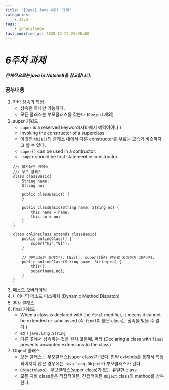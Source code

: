 ```yaml
---
title: "[Java] Java 6주차 과제"
categories:
    - Java
tags:
    - Inheritance
last_modified_at: 2020-12-22 23:00:00
---
```

# *6주차 과제*

***전체적으로는 java in Nutshell을 참고합니다.***
### 공부내용  <br>

1. 자바 상속의 특징
    - 상속은 하나만 가능하다.
    - 모든 클래스는 부모클래스를 갖는다.(```Obeject```제외)
2. super 키워드
    - ```super``` is a reserved keyword(자바에서 예약어이다.)
    - Invoking the constructor of a superclass
    - 이것은 ```this()```의 클래스 내에서 다른 constructor를 부르는 모습과 비슷하다고 할 수 있다.
    - ```super()``` can be used in a contructor.
    - ``` super``` should be first statement in constructor.
    ```
    /// 불가능한 케이스
    /// 부모 클래스
    class classBasic{
        String name;
        String no;

        public classBasic() {
        }

        public classBasic(String name, String no) {
            this.name = name;
            this.no = no;
        }
    }

    class onlineClass extends classBasic{
        public onlineClass() {
            super("hi","01");
        }

        // 이런코드는 불가하다. this(), super()둘다 맨위로 와야하기 떄문이다.
        public onlineClass(String name, String no) {
            this();
            super(name,no);
        }
    }
    ```
3. 메소드 오버라이딩
4. 다이나믹 메소드 디스패치 (Dynamic Method Dispatch)
5. 추상 클래스
6. final 키워드
    - When a class is declared with the ```final``` modifier, it means it cannot be extended or subclassed.(즉 ```final```이 붙은 class는 상속을 받을 수 없다.)
    - ex ) ```java.lang.String```
    - 다른 곳에서 상속하는 것을 원치 않을때, 써라.(Declaring a class with ```final``` prevents unwanted extensions to the class)
7. Object 클래스
    - 모든 클래스는 부모클래스(super class)가 있다. 만약 extends를 통해서 특정 되어지지 않은 경우에는 ```java.lang.Object```가 부모클래스가 된다.
    - ```Object```class는 부모클래스(super class)가 없는 유일한 class.
    - 모든 자바 class들은 직접적이든, 간접적이든 ```Object``` class의 method를 상속한다.